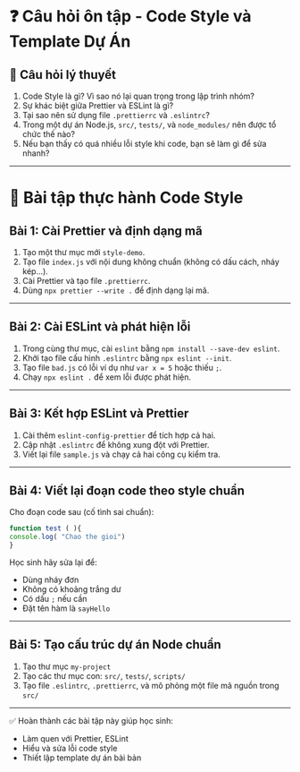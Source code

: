 
# ❓ Câu hỏi ôn tập - Code Style và Template Dự Án

## 🧠 Câu hỏi lý thuyết

1. Code Style là gì? Vì sao nó lại quan trọng trong lập trình nhóm?
2. Sự khác biệt giữa Prettier và ESLint là gì?
3. Tại sao nên sử dụng file `.prettierrc` và `.eslintrc`?
4. Trong một dự án Node.js, `src/`, `tests/`, và `node_modules/` nên được tổ chức thế nào?
5. Nếu bạn thấy có quá nhiều lỗi style khi code, bạn sẽ làm gì để sửa nhanh?

---

# 🧪 Bài tập thực hành Code Style

## Bài 1: Cài Prettier và định dạng mã

1. Tạo một thư mục mới `style-demo`.
2. Tạo file `index.js` với nội dung không chuẩn (không có dấu cách, nháy kép...).
3. Cài Prettier và tạo file `.prettierrc`.
4. Dùng `npx prettier --write .` để định dạng lại mã.

---

## Bài 2: Cài ESLint và phát hiện lỗi

1. Trong cùng thư mục, cài `eslint` bằng `npm install --save-dev eslint`.
2. Khởi tạo file cấu hình `.eslintrc` bằng `npx eslint --init`.
3. Tạo file `bad.js` có lỗi ví dụ như `var x = 5` hoặc thiếu `;`.
4. Chạy `npx eslint .` để xem lỗi được phát hiện.

---

## Bài 3: Kết hợp ESLint và Prettier

1. Cài thêm `eslint-config-prettier` để tích hợp cả hai.
2. Cập nhật `.eslintrc` để không xung đột với Prettier.
3. Viết lại file `sample.js` và chạy cả hai công cụ kiểm tra.

---

## Bài 4: Viết lại đoạn code theo style chuẩn

Cho đoạn code sau (cố tình sai chuẩn):

```js
function test ( ){
console.log( "Chao the gioi")
}
```

Học sinh hãy sửa lại để:

- Dùng nháy đơn
- Không có khoảng trắng dư
- Có dấu `;` nếu cần
- Đặt tên hàm là `sayHello`

---

## Bài 5: Tạo cấu trúc dự án Node chuẩn

1. Tạo thư mục `my-project`
2. Tạo các thư mục con: `src/`, `tests/`, `scripts/`
3. Tạo file `.eslintrc`, `.prettierrc`, và mô phỏng một file mã nguồn trong `src/`

---

✅ Hoàn thành các bài tập này giúp học sinh:
- Làm quen với Prettier, ESLint
- Hiểu và sửa lỗi code style
- Thiết lập template dự án bài bản

